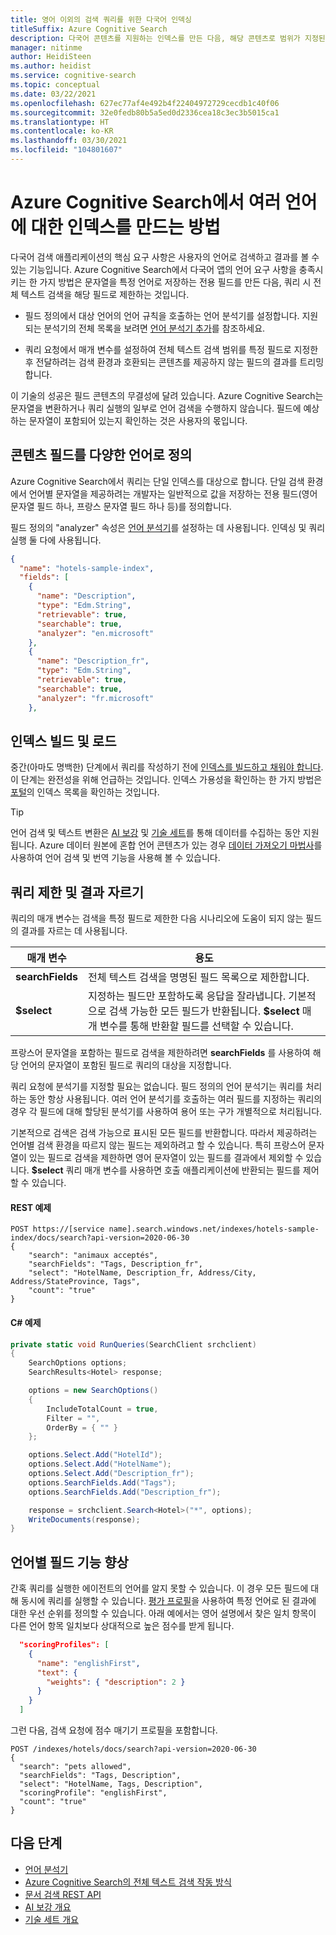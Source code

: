 ```yaml
---
title: 영어 이외의 검색 쿼리를 위한 다국어 인덱싱
titleSuffix: Azure Cognitive Search
description: 다국어 콘텐츠를 지원하는 인덱스를 만든 다음, 해당 콘텐츠로 범위가 지정된 쿼리를 만듭니다.
manager: nitinme
author: HeidiSteen
ms.author: heidist
ms.service: cognitive-search
ms.topic: conceptual
ms.date: 03/22/2021
ms.openlocfilehash: 627ec77af4e492b4f22404972729cecdb1c40f06
ms.sourcegitcommit: 32e0fedb80b5a5ed0d2336cea18c3ec3b5015ca1
ms.translationtype: HT
ms.contentlocale: ko-KR
ms.lasthandoff: 03/30/2021
ms.locfileid: "104801607"
---
```

# <a name="how-to-create-an-index-for-multiple-languages-in-azure-cognitive-search"></a>Azure Cognitive Search에서 여러 언어에 대한 인덱스를 만드는 방법

다국어 검색 애플리케이션의 핵심 요구 사항은 사용자의 언어로 검색하고 결과를 볼 수 있는 기능입니다. Azure Cognitive Search에서 다국어 앱의 언어 요구 사항을 충족시키는 한 가지 방법은 문자열을 특정 언어로 저장하는 전용 필드를 만든 다음, 쿼리 시 전체 텍스트 검색을 해당 필드로 제한하는 것입니다.

+ 필드 정의에서 대상 언어의 언어 규칙을 호출하는 언어 분석기를 설정합니다. 지원되는 분석기의 전체 목록을 보려면 [언어 분석기 추가](index-add-language-analyzers.md)를 참조하세요.

+ 쿼리 요청에서 매개 변수를 설정하여 전체 텍스트 검색 범위를 특정 필드로 지정한 후 전달하려는 검색 환경과 호환되는 콘텐츠를 제공하지 않는 필드의 결과를 트리밍합니다.

이 기술의 성공은 필드 콘텐츠의 무결성에 달려 있습니다. Azure Cognitive Search는 문자열을 변환하거나 쿼리 실행의 일부로 언어 검색을 수행하지 않습니다. 필드에 예상하는 문자열이 포함되어 있는지 확인하는 것은 사용자의 몫입니다.

## <a name="define-fields-for-content-in-different-languages"></a>콘텐츠 필드를 다양한 언어로 정의

Azure Cognitive Search에서 쿼리는 단일 인덱스를 대상으로 합니다. 단일 검색 환경에서 언어별 문자열을 제공하려는 개발자는 일반적으로 값을 저장하는 전용 필드(영어 문자열 필드 하나, 프랑스 문자열 필드 하나 등)를 정의합니다.

필드 정의의 "analyzer" 속성은 [언어 분석기](index-add-language-analyzers.md)를 설정하는 데 사용됩니다. 인덱싱 및 쿼리 실행 둘 다에 사용됩니다.

```JSON
{
  "name": "hotels-sample-index",
  "fields": [
    {
      "name": "Description",
      "type": "Edm.String",
      "retrievable": true,
      "searchable": true,
      "analyzer": "en.microsoft"
    },
    {
      "name": "Description_fr",
      "type": "Edm.String",
      "retrievable": true,
      "searchable": true,
      "analyzer": "fr.microsoft"
    },
```

## <a name="build-and-load-an-index"></a>인덱스 빌드 및 로드

중간(아마도 명백한) 단계에서 쿼리를 작성하기 전에 [인덱스를 빌드하고 채워야 합니다](search-get-started-dotnet.md). 이 단계는 완전성을 위해 언급하는 것입니다. 인덱스 가용성을 확인하는 한 가지 방법은 [포털](https://portal.azure.com)의 인덱스 목록을 확인하는 것입니다.

> [!TIP]
> 언어 검색 및 텍스트 변환은 [AI 보강](cognitive-search-concept-intro.md) 및 [기술 세트](cognitive-search-working-with-skillsets.md)를 통해 데이터를 수집하는 동안 지원됩니다. Azure 데이터 원본에 혼합 언어 콘텐츠가 있는 경우 [데이터 가져오기 마법사](cognitive-search-quickstart-blob.md)를 사용하여 언어 검색 및 번역 기능을 사용해 볼 수 있습니다.

## <a name="constrain-the-query-and-trim-results"></a>쿼리 제한 및 결과 자르기

쿼리의 매개 변수는 검색을 특정 필드로 제한한 다음 시나리오에 도움이 되지 않는 필드의 결과를 자르는 데 사용됩니다. 

| 매개 변수 | 용도 |
|-----------|--------------|
| **searchFields** | 전체 텍스트 검색을 명명된 필드 목록으로 제한합니다. |
| **$select** | 지정하는 필드만 포함하도록 응답을 잘라냅니다. 기본적으로 검색 가능한 모든 필드가 반환됩니다. **$select** 매개 변수를 통해 반환할 필드를 선택할 수 있습니다. |

프랑스어 문자열을 포함하는 필드로 검색을 제한하려면 **searchFields** 를 사용하여 해당 언어의 문자열이 포함된 필드로 쿼리의 대상을 지정합니다.

쿼리 요청에 분석기를 지정할 필요는 없습니다. 필드 정의의 언어 분석기는 쿼리를 처리하는 동안 항상 사용됩니다. 여러 언어 분석기를 호출하는 여러 필드를 지정하는 쿼리의 경우 각 필드에 대해 할당된 분석기를 사용하여 용어 또는 구가 개별적으로 처리됩니다.

기본적으로 검색은 검색 가능으로 표시된 모든 필드를 반환합니다. 따라서 제공하려는 언어별 검색 환경을 따르지 않는 필드는 제외하려고 할 수 있습니다. 특히 프랑스어 문자열이 있는 필드로 검색을 제한하면 영어 문자열이 있는 필드를 결과에서 제외할 수 있습니다. **$select** 쿼리 매개 변수를 사용하면 호출 애플리케이션에 반환되는 필드를 제어할 수 있습니다.

#### <a name="example-in-rest"></a>REST 예제

```http
POST https://[service name].search.windows.net/indexes/hotels-sample-index/docs/search?api-version=2020-06-30
{
    "search": "animaux acceptés",
    "searchFields": "Tags, Description_fr",
    "select": "HotelName, Description_fr, Address/City, Address/StateProvince, Tags",
    "count": "true"
}
```

#### <a name="example-in-c"></a>C# 예제

```csharp
private static void RunQueries(SearchClient srchclient)
{
    SearchOptions options;
    SearchResults<Hotel> response;

    options = new SearchOptions()
    {
        IncludeTotalCount = true,
        Filter = "",
        OrderBy = { "" }
    };

    options.Select.Add("HotelId");
    options.Select.Add("HotelName");
    options.Select.Add("Description_fr");
    options.SearchFields.Add("Tags");
    options.SearchFields.Add("Description_fr");

    response = srchclient.Search<Hotel>("*", options);
    WriteDocuments(response);
}
```

## <a name="boost-language-specific-fields"></a>언어별 필드 기능 향상

간혹 쿼리를 실행한 에이전트의 언어를 알지 못할 수 있습니다. 이 경우 모든 필드에 대해 동시에 쿼리를 실행할 수 있습니다. [평가 프로필](index-add-scoring-profiles.md)을 사용하여 특정 언어로 된 결과에 대한 우선 순위를 정의할 수 있습니다. 아래 예에서는 영어 설명에서 찾은 일치 항목이 다른 언어 항목 일치보다 상대적으로 높은 점수를 받게 됩니다.

```JSON
  "scoringProfiles": [
    {
      "name": "englishFirst",
      "text": {
        "weights": { "description": 2 }
      }
    }
  ]
```

그런 다음, 검색 요청에 점수 매기기 프로필을 포함합니다.

```http
POST /indexes/hotels/docs/search?api-version=2020-06-30
{
  "search": "pets allowed",
  "searchFields": "Tags, Description",
  "select": "HotelName, Tags, Description",
  "scoringProfile": "englishFirst",
  "count": "true"
}
```

## <a name="next-steps"></a>다음 단계

+ [언어 분석기](index-add-language-analyzers.md)
+ [Azure Cognitive Search의 전체 텍스트 검색 작동 방식](search-lucene-query-architecture.md)
+ [문서 검색 REST API](/rest/api/searchservice/search-documents)
+ [AI 보강 개요](cognitive-search-concept-intro.md)
+ [기술 세트 개요](cognitive-search-working-with-skillsets.md)